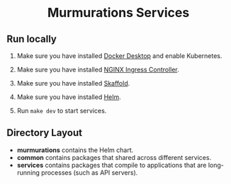 <div align="center">
<br/>
<h1>Murmurations Services</h1>
</div>

## Run locally


1. Make sure you have installed [Docker Desktop](https://www.docker.com/products/docker-desktop) and enable Kubernetes.

2. Make sure you have installed [NGINX Ingress Controller](https://kubernetes.github.io/ingress-nginx/deploy/).

3. Make sure you have installed [Skaffold](https://skaffold.dev/docs/install/).

4. Make sure you have installed [Helm](https://helm.sh/docs/intro/install/).

5. Run `make dev` to start services.

## Directory Layout

* **murmurations** contains the Helm chart.
* **common** contains packages that shared across different services.
* **services** contains packages that compile to applications that are long-running processes (such as API servers).
